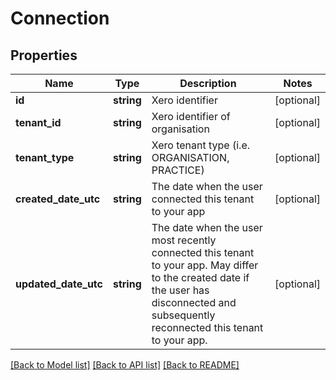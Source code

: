 # Connection

## Properties
Name | Type | Description | Notes
------------ | ------------- | ------------- | -------------
**id** | **string** | Xero identifier | [optional] 
**tenant_id** | **string** | Xero identifier of organisation | [optional] 
**tenant_type** | **string** | Xero tenant type (i.e. ORGANISATION, PRACTICE) | [optional] 
**created_date_utc** | **string** | The date when the user connected this tenant to your app | [optional] 
**updated_date_utc** | **string** | The date when the user most recently connected this tenant to your app. May differ to the created date if the user has disconnected and subsequently reconnected this tenant to your app. | [optional] 

[[Back to Model list]](../README.md#documentation-for-models) [[Back to API list]](../README.md#documentation-for-api-endpoints) [[Back to README]](../README.md)


